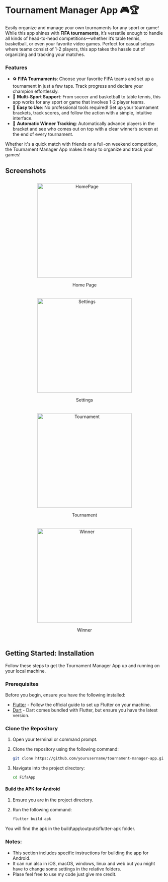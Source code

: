 # Tournament Manager App 🎮🏆

Easily organize and manage your own tournaments for any sport or game! While this app shines with **FIFA tournaments**, it’s versatile enough to handle all kinds of head-to-head competitions—whether it’s table tennis, basketball, or even your favorite video games. Perfect for casual setups where teams consist of 1-2 players, this app takes the hassle out of organizing and tracking your matches.

### Features
- ⚽ **FIFA Tournaments**: Choose your favorite FIFA teams and set up a tournament in just a few taps. Track progress and declare your champion effortlessly.
- 🏀 **Multi-Sport Support**: From soccer and basketball to table tennis, this app works for any sport or game that involves 1-2 player teams.
- 🎉 **Easy to Use**: No professional tools required! Set up your tournament brackets, track scores, and follow the action with a simple, intuitive interface.
- 🏅 **Automatic Winner Tracking**: Automatically advance players in the bracket and see who comes out on top with a clear winner’s screen at the end of every tournament.

Whether it's a quick match with friends or a full-on weekend competition, the Tournament Manager App makes it easy to organize and track your games!

## Screenshots

<div style="display: flex; flex-wrap: wrap; justify-content: space-around;">
  <div style="margin: 10px; text-align: center;">
    <img src="/screenshot/homepage.jpg" alt="HomePage" width="300px"/>
    <p>Home Page</p>
  </div>
  <div style="margin: 10px; text-align: center;">
    <img src="/screenshot/settings.jpg" alt="Settings" width="300px"/>
    <p>Settings</p>
  </div>
  <div style="margin: 10px; text-align: center;">
    <img src="/screenshot/tournament.jpg" alt="Tournament" width="300px"/>
    <p>Tournament</p>
  </div>
  <div style="margin: 10px; text-align: center;">
    <img src="/screenshot/winner.jpg" alt="Winner" width="300px"/>
    <p>Winner</p>
  </div>
</div>

## Getting Started: Installation

Follow these steps to get the Tournament Manager App up and running on your local machine.

### Prerequisites

Before you begin, ensure you have the following installed:

- [Flutter](https://flutter.dev/docs/get-started/install) - Follow the official guide to set up Flutter on your machine.
- [Dart](https://dart.dev/get-dart) - Dart comes bundled with Flutter, but ensure you have the latest version.

### Clone the Repository

1. Open your terminal or command prompt.
2. Clone the repository using the following command:

   ```bash
   git clone https://github.com/yourusername/tournament-manager-app.git

3. Navigate into the project directory:

    ```bash
    cd FifaApp

#### Build the APK for Android

1. Ensure you are in the project directory.
2. Run the following command:

   ```bash
   flutter build apk

You will find the apk in the build\app\outputs\flutter-apk folder.

### Notes:
- This section includes specific instructions for building the app for Android. 
- It can run also in iOS, macOS, windows, linux and web but you might have to change some settings in the relative folders.
- Plase feel free to use my code just give me credit. 

